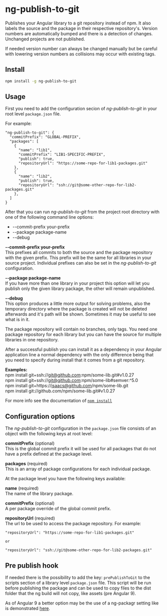 # ng-publish-to-git

Publishes your Angular library to a git repository instead of npm. It also labels the source and the package in their respective repository's. Version numbers are automatically bumped and there is a detection of changes. Unchanged projects are not published. 

If needed version number can always be changed manually but be careful with lowering version numbers as collisions may occur with existing tags.

## Install

```sh
npm install -g ng-publish-to-git
```

## Usage

First you need to add the configuration secion of _ng-publish-to-git_ in your root level `package.json` file.  

For example:

```
"ng-publish-to-git": {
  "commitPrefix": "GLOBAL-PREFIX",
  "packages": [
    {
      "name": "lib1",
      "commitPrefix": "LIB1-SPECIFIC-PREFIX",
      "publish": true,
      "repositoryUrl": "https://some-repo-for-lib1-packages.git"
    },
    {
      "name": "lib2",
      "publish": true,
      "repositoryUrl": "ssh://git@some-other-repo-for-lib2-packages.git"
    },
  ]
}
```

After that you can run _ng-publish-to-git_ from the project root directory with one of the following command line options:

* --commit-prefix your-prefix
* --package package-name
* --debug

**--commit-prefix your-prefix**   
This prefixes all commits to both the source and the package repository with the given prefix. This prefix will be the same for all libraries in your source project. Individual prefixes can also be set in the _ng-publish-to-git_ configuration.

**--package package-name**   
If you have more than one library in your project this option will let you publish only the given library package, the other will remain unpublished.

**--debug**   
This option produces a little more output for solving problems, also the temporary directory where the package is created will not be deleted afterwards and it's path will be shown. Sometimes it may be useful to see what is in it.

The package repository will contain no branches, only tags. You need one package repository for each library but you can have the source for multiple libraries in one repository.

After a successful publish you can install it as a dependency in your Angular application line a normal dependency with the only difference being that you need to specify during install that it comes from a git repository.

**Examples:**  
npm install git+ssh://git@github.com:npm/some-lib.git#v1.0.27  
npm install git+ssh://git@github.com:npm/some-lib#semver:^5.0  
npm install git+https://isaacs@github.com/npm/some-lib.git   
npm install git://github.com/npm/some-lib.git#v1.0.27  

For more info see the documentation of [`npm install`](https://docs.npmjs.com/cli/install)

## Configuration options

The _ng-publish-to-git_ configuration in the `package.json` file consists of an object with the following keys at root level:

**commitPrefix** (optional)  
This is the global commit prefix it will be used for all packages that do not have a prefix defined at the package level.

**packages** (required)  
This is an array of package configurations for each individual package.

At the package level you have the following keys available:  

**name** (required)  
The name of the library package.

**commitPrefix** (optional)  
A per package override of the global commit prefix.

**repositoryUrl** (required)  
The url to be used to access the package repository. For example:
```
"repositoryUrl": "https://some-repo-for-lib1-packages.git" 

or

"repositoryUrl": "ssh://git@some-other-repo-for-lib2-packages.git"
```

## Pre publish hook
If needed there is the possibility to add the key: ```prePublishToGit``` to the scripts section of a library level `package.json` file. This script will be run before publishing the package and can be used to copy files to the dist folder that the ng build will not copy, like assets (pre Angular 9). 

As of Angular 9 a better option may be the use of a ng-packagr setting like is demonstrated [here](https://github.com/ng-packagr/ng-packagr/blob/master/docs/copy-assets.md).

